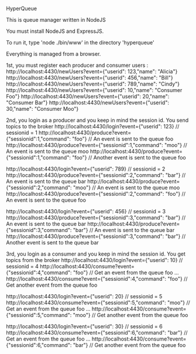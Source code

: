 HyperQueue

This is queue manager written in NodeJS

You must install NodeJS and ExpressJS.

To run it, type 'node ./bin/www' in the directory 'hyperqueue'

Everything is managed from a browser.

1st, you must register each producer and consumer users : 
   http://localhost:4430/newUsers?event={"userid": 123,"name": "Alicia"}
   http://localhost:4430/newUsers?event={"userid": 456,"name": "Bill"}
   http://localhost:4430/newUsers?event={"userid": 789,"name": "Cindy"}
   http://localhost:4430/newUsers?event={"userid": 10,"name": "Consumer Foo"}
   http://localhost:4430/newUsers?event={"userid": 20,"name": "Consumer Bar"}   http://localhost:4430/newUsers?event={"userid": 30,"name": "Consumer Moo"}
   
2nd, you login as a producer and you keep in mind the session id. You send topics to the broker
   http://localhost:4430/login?event={"userid": 123}  // sessionid = 1
   http://localhost:4430/produce?event={"sessionid":1,"command": "foo"} // An event is sent to the queue foo
   http://localhost:4430/produce?event={"sessionid":1,"command": "moo"} // An event is sent to the queue moo
   http://localhost:4430/produce?event={"sessionid":1,"command": "foo"} // Another event is sent to the queue foo
   
   http://localhost:4430/login?event={"userid": 789}  // sessionid = 2
   http://localhost:4430/produce?event={"sessionid":2,"command": "bar"} // An event is sent to the queue bar
   http://localhost:4430/produce?event={"sessionid":2,"command": "moo"} // An event is sent to the queue moo
   http://localhost:4430/produce?event={"sessionid":2,"command": "foo"} // An event is sent to the queue foo

   http://localhost:4430/login?event={"userid": 456}  // sessionid = 3
   http://localhost:4430/produce?event={"sessionid":3,"command": "bar"} // An event is sent to the queue bar
   http://localhost:4430/produce?event={"sessionid":3,"command": "bar"} // An event is sent to the queue bar
   http://localhost:4430/produce?event={"sessionid":3,"command": "bar"} // Another event is sent to the queue bar
   
3rd, you login as a consumer and you keep in mind the session id. You get topics from the broker
   http://localhost:4430/login?event={"userid": 10}  // sessionid = 4
   http://localhost:4430/consume?event={"sessionid":4,"command": "foo"} // Get an event from the queue foo
    ...
   http://localhost:4430/consume?event={"sessionid":4,"command": "foo"} // Get another event from the queue foo
   
   http://localhost:4430/login?event={"userid": 20}  // sessionid = 5
   http://localhost:4430/consume?event={"sessionid":5,"command": "moo"} // Get an event from the queue foo
    ...
   http://localhost:4430/consume?event={"sessionid":5,"command": "moo"} // Get another event from the queue foo
   
   http://localhost:4430/login?event={"userid": 30}  // sessionid = 6
   http://localhost:4430/consume?event={"sessionid":6,"command": "bar"} // Get an event from the queue foo
    ...
   http://localhost:4430/consume?event={"sessionid":6,"command": "bar"} // Get another event from the queue foo
   
